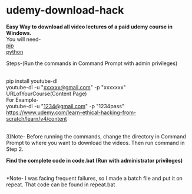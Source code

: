 # udemy-download-hack
<b>Easy Way to download all video lectures of a paid udemy course in Windows.</b>
<br>You will need-
<br><a href="https://pypi.python.org/pypi/pip">pip</a>
<br><a href="https://www.python.org/downloads/">python</a><br>

Steps-(Run the commands in Command Prompt with admin privileges)

<br>pip install youtube-dl
<br>youtube-dl -u "xxxxxx@gmail.com" -p "xxxxxxx" URLofYourCourse(Content Page)
<br> For Example-
<br> youtube-dl -u "1234@gmail.com" -p "1234pass" https://www.udemy.com/learn-ethical-hacking-from-scratch/learn/v4/content
 
<br>3)Note- Before running the commands, change the directory in Command Prompt to where you want to download the videos. Then run command in Step 2.

<b>Find the complete code in code.bat (Run with administrator privileges)</b>

<br>*Note- I was facing frequent failures, so I made a batch file and put it on repeat. 
That code can be found in repeat.bat
